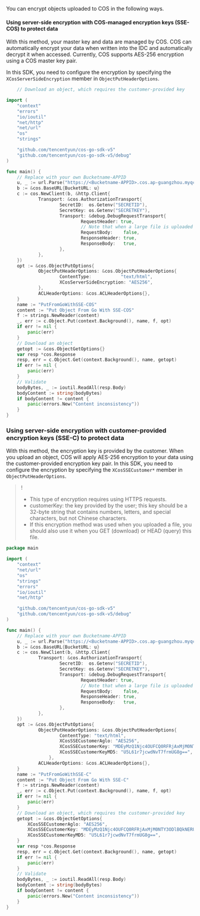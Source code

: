
You can encrypt objects uploaded to COS in the following ways.

#### Using server-side encryption with COS-managed encryption keys (SSE-COS) to protect data

With this method, your master key and data are managed by COS. COS can automatically encrypt your data when written into the IDC and automatically decrypt it when accessed. Currently, COS supports AES-256 encryption using a COS master key pair.

In this SDK, you need to configure the encryption by specifying the `XCosServerSideEncryption` member in `ObjectPutHeaderOptions`.

[//]: # (.cssg-snippet-put-object-sse)
```go
	// Download an object, which requires the customer-provided key                                    package main

import (
	"context"
    "errors"
    "io/ioutil"
    "net/http"
    "net/url"
    "os"
    "strings"

    "github.com/tencentyun/cos-go-sdk-v5"
    "github.com/tencentyun/cos-go-sdk-v5/debug"
)

func main() {
    // Replace with your own Bucketname-APPID
    u, _ := url.Parse("https://<Bucketname-APPID>.cos.ap-guangzhou.myqcloud.com")
    b := &cos.BaseURL{BucketURL: u}
    c := cos.NewClient(b, &http.Client{
            Transport: &cos.AuthorizationTransport{
                    SecretID:  os.Getenv("SECRETID"),
                    SecretKey: os.Getenv("SECRETKEY"),
                    Transport: &debug.DebugRequestTransport{
                            RequestHeader: true,
                            // Note that when a large file is uploaded and a request body is used, an error may occur due to insufficient memory.
                            RequestBody:    false,
                            ResponseHeader: true,
                            ResponseBody:   true,
                    },
            },
    })
    opt := &cos.ObjectPutOptions{
            ObjectPutHeaderOptions: &cos.ObjectPutHeaderOptions{
                    ContentType:           "text/html",
    		        XCosServerSideEncryption: "AES256",
            },
            ACLHeaderOptions: &cos.ACLHeaderOptions{},
    }
    name := "PutFromGoWithSSE-COS"
    content := "Put Object From Go With SSE-COS"
    f := strings.NewReader(content)
    _, err := c.Object.Put(context.Background(), name, f, opt)
    if err != nil {
    	panic(err)
    }
	// Download an object
    getopt := &cos.ObjectGetOptions{}
    var resp *cos.Response
    resp, err = c.Object.Get(context.Background(), name, getopt)
    if err != nil {
    	panic(err)
    }
	// Validate
    bodyBytes, _ := ioutil.ReadAll(resp.Body)
    bodyContent := string(bodyBytes)
    if bodyContent != content {
    	panic(errors.New("Content inconsistency"))
    }
}
```

### Using server-side encryption with customer-provided encryption keys (SSE-C) to protect data

With this method, the encryption key is provided by the customer. When you upload an object, COS will apply AES-256 encryption to your data using the customer-provided encryption key pair. In this SDK, you need to configure the encryption by specifying the `XCosSSECustomer*` member in `ObjectPutHeaderOptions`.

> !
>- This type of encryption requires using HTTPS requests.
>- customerKey: the key provided by the user; this key should be a 32-byte string that contains numbers, letters, and special characters, but not Chinese characters.
>- If this encryption method was used when you uploaded a file, you should also use it when you GET (download) or HEAD (query) this file.

[//]: # (.cssg-snippet-put-object-sse-c)
```go
package main

import (
	"context"
    "net/url"
    "os"
    "strings"
    "errors"
    "io/ioutil"
    "net/http"

    "github.com/tencentyun/cos-go-sdk-v5"
    "github.com/tencentyun/cos-go-sdk-v5/debug"
)

func main() {
    // Replace with your own Bucketname-APPID
    u, _ := url.Parse("https://<Bucketname-APPID>.cos.ap-guangzhou.myqcloud.com")
    b := &cos.BaseURL{BucketURL: u}
    c := cos.NewClient(b, &http.Client{
            Transport: &cos.AuthorizationTransport{
                    SecretID:  os.Getenv("SECRETID"),
                    SecretKey: os.Getenv("SECRETKEY"),
                    Transport: &debug.DebugRequestTransport{
                            RequestHeader: true,
                            // Note that when a large file is uploaded and a request body is used, an error may occur due to insufficient memory.
                            RequestBody:    false,
                            ResponseHeader: true,
                            ResponseBody:   true,
                    },
            },
    })
    opt := &cos.ObjectPutOptions{
            ObjectPutHeaderOptions: &cos.ObjectPutHeaderOptions{
                    ContentType: "text/html",
            		XCosSSECustomerAglo: "AES256",
                    XCosSSECustomerKey: "MDEyMzQ1Njc4OUFCQ0RFRjAxMjM0NTY3ODlBQkNERUY=",
                    XCosSSECustomerKeyMD5: "U5L61r7jcwdNvT7frmUG8g==",
                },
            ACLHeaderOptions: &cos.ACLHeaderOptions{},
    }
    name := "PutFromGoWithSSE-C"
    content := "Put Object From Go With SSE-C"
    f := strings.NewReader(content)
    _, err := c.Object.Put(context.Background(), name, f, opt)
    if err != nil {
    	panic(err)
    }
	// Download an object, which requires the customer-provided key
    getopt := &cos.ObjectGetOptions{
        XCosSSECustomerAglo: "AES256",
        XCosSSECustomerKey: "MDEyMzQ1Njc4OUFCQ0RFRjAxMjM0NTY3ODlBQkNERUY=",
        XCosSSECustomerKeyMD5: "U5L61r7jcwdNvT7frmUG8g==",
    }
    var resp *cos.Response
    resp, err = c.Object.Get(context.Background(), name, getopt)
    if err != nil {
        panic(err)
    }
	// Validate
    bodyBytes, _ := ioutil.ReadAll(resp.Body)
    bodyContent := string(bodyBytes)
    if bodyContent != content {
        panic(errors.New("Content inconsistency"))
    }
}
```
